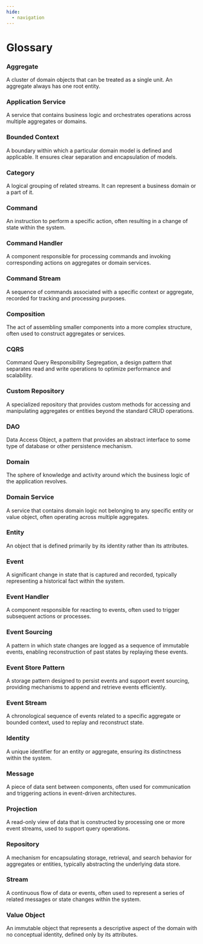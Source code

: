 ```yaml
---
hide:
  - navigation
---
```


<!-- Show TOC on the left -->
<style>
    .md-sidebar--secondary {
        order: 0;
    }
</style>

# Glossary

### Aggregate
A cluster of domain objects that can be treated as a single unit. An aggregate always has one root entity.

### Application Service
A service that contains business logic and orchestrates operations across multiple aggregates or domains.

### Bounded Context
A boundary within which a particular domain model is defined and applicable. It ensures clear separation and encapsulation of models.

### Category
A logical grouping of related streams. It can represent a business domain or a part of it.

### Command
An instruction to perform a specific action, often resulting in a change of state within the system.

### Command Handler
A component responsible for processing commands and invoking corresponding actions on aggregates or domain services.

### Command Stream
A sequence of commands associated with a specific context or aggregate, recorded for tracking and processing purposes.

### Composition
The act of assembling smaller components into a more complex structure, often used to construct aggregates or services.

### CQRS
Command Query Responsibility Segregation, a design pattern that separates read and write operations to optimize performance and scalability.

### Custom Repository
A specialized repository that provides custom methods for accessing and manipulating aggregates or entities beyond the standard CRUD operations.

### DAO
Data Access Object, a pattern that provides an abstract interface to some type of database or other persistence mechanism.

### Domain
The sphere of knowledge and activity around which the business logic of the application revolves.

### Domain Service
A service that contains domain logic not belonging to any specific entity or value object, often operating across multiple aggregates.

### Entity
An object that is defined primarily by its identity rather than its attributes.

### Event
A significant change in state that is captured and recorded, typically representing a historical fact within the system.

### Event Handler
A component responsible for reacting to events, often used to trigger subsequent actions or processes.

### Event Sourcing
A pattern in which state changes are logged as a sequence of immutable events, enabling reconstruction of past states by replaying these events.

### Event Store Pattern
A storage pattern designed to persist events and support event sourcing, providing mechanisms to append and retrieve events efficiently.

### Event Stream
A chronological sequence of events related to a specific aggregate or bounded context, used to replay and reconstruct state.

### Identity
A unique identifier for an entity or aggregate, ensuring its distinctness within the system.

### Message
A piece of data sent between components, often used for communication and triggering actions in event-driven architectures.

### Projection
A read-only view of data that is constructed by processing one or more event streams, used to support query operations.

### Repository
A mechanism for encapsulating storage, retrieval, and search behavior for aggregates or entities, typically abstracting the underlying data store.

### Stream
A continuous flow of data or events, often used to represent a series of related messages or state changes within the system.

### Value Object
An immutable object that represents a descriptive aspect of the domain with no conceptual identity, defined only by its attributes.
